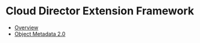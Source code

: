 # Cloud Director Extension Framework 

* [Overview](index.md)
* [Object Metadata 2.0](object.metadata.2.md)